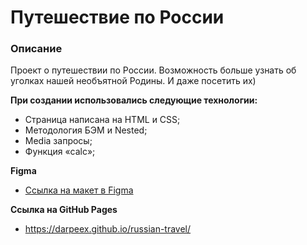 # Путешествие по России

### Описание
Проект о путешествии по России. Возможность больше узнать об уголках нашей необъятной Родины. И даже посетить их)

**При создании использовались следующие технологии:**
* Страница написана на HTML и CSS;
* Методология БЭМ и Nested;
* Media запросы;
* Функция &laquo;calc&raquo;;

**Figma**

* [Ссылка на макет в Figma](https://www.figma.com/file/5S2WSbEFL6awjVWJ0NWL8Q/Sprint-3_-Russia-_-desktop-mobile?node-id=28503%3A0)

**Ссылка на GitHub Pages**

* https://darpeex.github.io/russian-travel/
